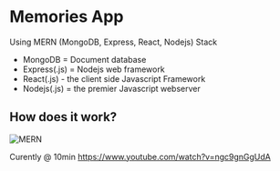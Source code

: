 # Memories App 
Using MERN (MongoDB, Express, React, Nodejs) Stack
- MongoDB = Document database 
- Express(.js) = Nodejs web framework
- React(.js) - the client side Javascript Framework
- Nodejs(.js) = the premier Javascript webserver

## How does it work?
![MERN](https://webimages.mongodb.com/_com_assets/cms/mern-stack-b9q1kbudz0.png?auto=format%2Ccompress)


Curently @ 10min
https://www.youtube.com/watch?v=ngc9gnGgUdA